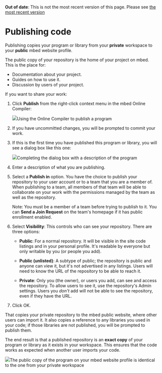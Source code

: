 <span class="warnings">**Out of date**: This is not the most recent version of this page. Please see [the most recent version](https://os.mbed.com/docs/latest/tutorials/publishing-code.html)</span>
# Publishing code

Publishing copies your program or library from your **private** workspace to your **public** mbed website profile.

The public copy of your repository is the home of your project on mbed. This is the place for:

* Documentation about your project.
* Guides on how to use it.
* Discussion by users of your project.

If you want to share your work:

1. Click **Publish** from the right-click context menu in the mbed Online Compiler:

	<span class="images">![](images/publish.png)<span>Using the Online Compiler to publish a program</span></span>

1. If you have uncommitted changes, you will be prompted to commit your work. 

1. If this is the first time you have published this program or library, you will see a dialog box like this one:

	<span class="images">![](images/publish_deatils.png)<span>Completing the dialog box with a description of the program</span></span>

1. Enter a description of what you are publishing.

1. Select a **Publish in** option. You have the choice to publish your repository to your user account or to a team that you are a member of. When publishing to a team, all members of that team will be able to collaborate on your work with the permissions managed by the team as well as the repository. 

	Note: You must be a member of a team before trying to publish to it. You can **Send a Join Request** on the team's homepage if it has public enrollment enabled.

1. Select **Visibility**: This controls who can see your repository. There are three options:

	 * **Public**: For a normal repository. It will be visible in the site code listings and in your personal profile. It's readable by everyone but only writable by you (or people you add).

	 * **Public (unlisted)**: A subtype of public; the repository is public and anyone can view it, but it's not advertised in any listings. Users will need to know the URL of the repository to be able to reach it. 

	* **Private**: Only you (the owner), or users you add, can see and access the repository. To allow users to see it, use the repository's Admin settings. Users you *don't* add will not be able to see the repository, even if they have the URL. 

1. Click OK. 

That copies your private repository to the mbed public website, where other users can import it. It also copies a reference to any libraries you used in your code; if those libraries are not published, you will be prompted to publish them. 

The end result is that a published repository is an **exact copy** of your program or library as it exists in your workspace. This ensures that the code works as expected when another user imports your code.

<span class="images">![](images/published_repo.png)<span>The public copy of the program on your mbed website profile is identical to the one from your private workspace</span></span>
